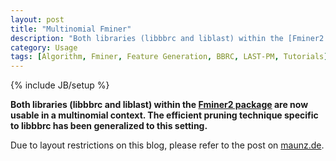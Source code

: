 ```yaml
---
layout: post
title: "Multinomial Fminer"
description: "Both libraries (libbbrc and liblast) within the [Fminer2 package](http://github.com/amaunz/fminer2) are now usable in a multinomial context. The efficient pruning technique specific to libbbrc has been generalized to this setting."
category: Usage
tags: [Algorithm, Fminer, Feature Generation, BBRC, LAST-PM, Tutorials]
---
```

{% include JB/setup %}

**Both libraries (libbbrc and liblast) within the [Fminer2 package](http://github.com/amaunz/fminer2) are now usable in a multinomial context. The efficient pruning technique specific to libbbrc has been generalized to this setting.**

Due to layout restrictions on this blog, please refer to the post on [maunz.de](http://www.maunz.de/wordpress/opentox/2011/multinomial-fminer).
